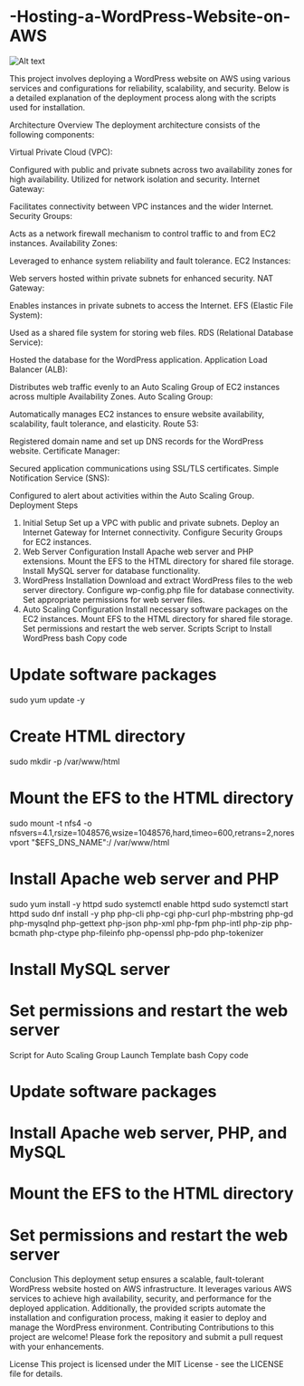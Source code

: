 # -Hosting-a-WordPress-Website-on-AWS
![Alt text](Host_a_WordPress_Website_on_AWS.png)

This project involves deploying a WordPress website on AWS using various services and configurations for reliability, scalability, and security. Below is a detailed explanation of the deployment process along with the scripts used for installation.

Architecture Overview
The deployment architecture consists of the following components:

Virtual Private Cloud (VPC):

Configured with public and private subnets across two availability zones for high availability.
Utilized for network isolation and security.
Internet Gateway:

Facilitates connectivity between VPC instances and the wider Internet.
Security Groups:

Acts as a network firewall mechanism to control traffic to and from EC2 instances.
Availability Zones:

Leveraged to enhance system reliability and fault tolerance.
EC2 Instances:

Web servers hosted within private subnets for enhanced security.
NAT Gateway:

Enables instances in private subnets to access the Internet.
EFS (Elastic File System):

Used as a shared file system for storing web files.
RDS (Relational Database Service):

Hosted the database for the WordPress application.
Application Load Balancer (ALB):

Distributes web traffic evenly to an Auto Scaling Group of EC2 instances across multiple Availability Zones.
Auto Scaling Group:

Automatically manages EC2 instances to ensure website availability, scalability, fault tolerance, and elasticity.
Route 53:

Registered domain name and set up DNS records for the WordPress website.
Certificate Manager:

Secured application communications using SSL/TLS certificates.
Simple Notification Service (SNS):

Configured to alert about activities within the Auto Scaling Group.
Deployment Steps
1. Initial Setup
Set up a VPC with public and private subnets.
Deploy an Internet Gateway for Internet connectivity.
Configure Security Groups for EC2 instances.
2. Web Server Configuration
Install Apache web server and PHP extensions.
Mount the EFS to the HTML directory for shared file storage.
Install MySQL server for database functionality.
3. WordPress Installation
Download and extract WordPress files to the web server directory.
Configure wp-config.php file for database connectivity.
Set appropriate permissions for web server files.
4. Auto Scaling Configuration
Install necessary software packages on the EC2 instances.
Mount EFS to the HTML directory for shared file storage.
Set permissions and restart the web server.
Scripts
Script to Install WordPress
bash
Copy code
# Update software packages
sudo yum update -y

# Create HTML directory
sudo mkdir -p /var/www/html

# Mount the EFS to the HTML directory
sudo mount -t nfs4 -o nfsvers=4.1,rsize=1048576,wsize=1048576,hard,timeo=600,retrans=2,noresvport "$EFS_DNS_NAME":/ /var/www/html

# Install Apache web server and PHP
sudo yum install -y httpd
sudo systemctl enable httpd
sudo systemctl start httpd
sudo dnf install -y php php-cli php-cgi php-curl php-mbstring php-gd php-mysqlnd php-gettext php-json php-xml php-fpm php-intl php-zip php-bcmath php-ctype php-fileinfo php-openssl php-pdo php-tokenizer

# Install MySQL server
# Set permissions and restart the web server
Script for Auto Scaling Group Launch Template
bash
Copy code
# Update software packages
# Install Apache web server, PHP, and MySQL
# Mount the EFS to the HTML directory
# Set permissions and restart the web server
Conclusion
This deployment setup ensures a scalable, fault-tolerant WordPress website hosted on AWS infrastructure. It leverages various AWS services to achieve high availability, security, and performance for the deployed application. Additionally, the provided scripts automate the installation and configuration process, making it easier to deploy and manage the WordPress environment.
Contributing
Contributions to this project are welcome! Please fork the repository and submit a pull request with your enhancements.

License
This project is licensed under the MIT License - see the LICENSE file for details.
